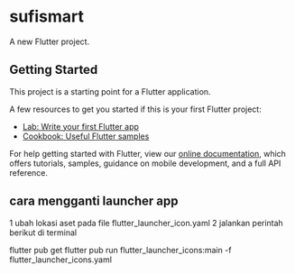 # sufismart

A new Flutter project.

## Getting Started

This project is a starting point for a Flutter application.

A few resources to get you started if this is your first Flutter project:

- [Lab: Write your first Flutter app](https://flutter.dev/docs/get-started/codelab)
- [Cookbook: Useful Flutter samples](https://flutter.dev/docs/cookbook)

For help getting started with Flutter, view our
[online documentation](https://flutter.dev/docs), which offers tutorials,
samples, guidance on mobile development, and a full API reference.

## cara mengganti launcher app

1 ubah lokasi aset pada file flutter_launcher_icon.yaml
2 jalankan perintah berikut di terminal
  
  flutter pub get
  flutter pub run flutter_launcher_icons:main -f flutter_launcher_icons.yaml
